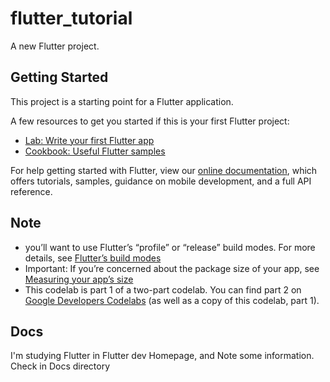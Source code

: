 # flutter_tutorial

A new Flutter project.

## Getting Started

This project is a starting point for a Flutter application.

A few resources to get you started if this is your first Flutter project:

- [Lab: Write your first Flutter app](https://flutter.dev/docs/get-started/codelab)
- [Cookbook: Useful Flutter samples](https://flutter.dev/docs/cookbook)

For help getting started with Flutter, view our
[online documentation](https://flutter.dev/docs), which offers tutorials,
samples, guidance on mobile development, and a full API reference.

## Note

- you’ll want to use Flutter’s “profile” or “release” build modes. For more details, see [Flutter’s build modes](https://flutter.dev/docs/testing/build-modes)
- Important: If you’re concerned about the package size of your app, see [Measuring your app’s size](https://flutter.dev/docs/perf/app-size)
- This codelab is part 1 of a two-part codelab. You can find part 2 on [Google Developers Codelabs](https://codelabs.developers.google.com/codelabs/first-flutter-app-pt2/#0) (as well as a copy of this codelab, part 1).

## Docs

I'm studying Flutter in Flutter dev Homepage, and Note some information.
Check in Docs directory